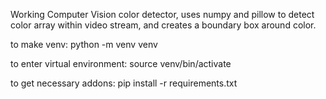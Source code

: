 Working Computer Vision color detector, uses numpy and pillow to detect color array within video stream, and creates a boundary box around color.


to make venv: python -m venv venv

to enter virtual environment: source venv/bin/activate 

to get necessary addons: pip install -r requirements.txt
